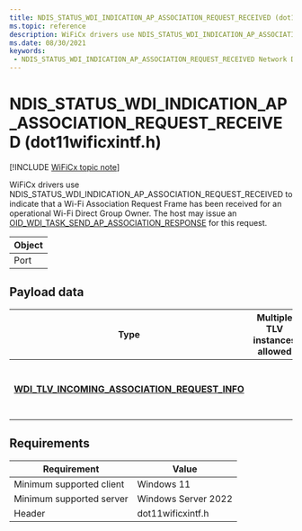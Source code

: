 ```yaml
---
title: NDIS_STATUS_WDI_INDICATION_AP_ASSOCIATION_REQUEST_RECEIVED (dot11wificxintf.h)
ms.topic: reference
description: WiFiCx drivers use NDIS_STATUS_WDI_INDICATION_AP_ASSOCIATION_REQUEST_RECEIVED to indicate that a Wi-Fi Association Request Frame has been received for an operational Wi-Fi Direct Group Owner.
ms.date: 08/30/2021
keywords:
 - NDIS_STATUS_WDI_INDICATION_AP_ASSOCIATION_REQUEST_RECEIVED Network Drivers Starting with Windows Vista
---
```


# NDIS\_STATUS\_WDI\_INDICATION\_AP\_ASSOCIATION\_REQUEST\_RECEIVED (dot11wificxintf.h)

[!INCLUDE [WiFiCx topic note](../includes/wificx-version-warning.md)]


WiFiCx drivers use NDIS\_STATUS\_WDI\_INDICATION\_AP\_ASSOCIATION\_REQUEST\_RECEIVED to indicate that a Wi-Fi Association Request Frame has been received for an operational Wi-Fi Direct Group Owner. The host may issue an [OID\_WDI\_TASK\_SEND\_AP\_ASSOCIATION\_RESPONSE](oid-wdi-task-send-ap-association-response.md) for this request.

| Object |
|--------|
| Port   |

 

## Payload data


| Type                                                                                                     | Multiple TLV instances allowed | Optional | Description                                   |
|----------------------------------------------------------------------------------------------------------|--------------------------------|----------|-----------------------------------------------|
| [**WDI\_TLV\_INCOMING\_ASSOCIATION\_REQUEST\_INFO**](./wdi-tlv-incoming-association-request-info.md) |                                |          | The incoming Association Request information. |

 

## Requirements

|Requirement|Value|
|--- |--- |
|Minimum supported client|Windows 11|
|Minimum supported server|Windows Server 2022|
|Header|dot11wificxintf.h|
 

